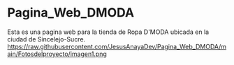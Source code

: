 # Pagina_Web_DMODA
Esta es una pagina web para la tienda de Ropa D'MODA ubicada en la ciudad de Sincelejo-Sucre.
https://raw.githubusercontent.com/JesusAnayaDev/Pagina_Web_DMODA/main/Fotosdelproyecto/imagen1.png
